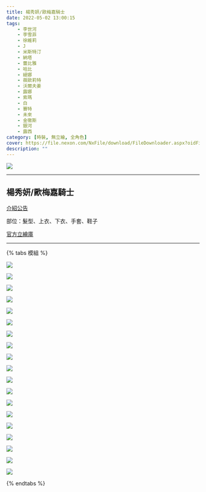 ```yaml
---
title: 楊秀妍/歐梅嘉騎士
date: 2022-05-02 13:00:15
tags:
    - 李世河
    - 李雪菲
    - 徐維莉
    - J
    - 米斯特汀
    - 納塔
    - 蕾比雅
    - 哈比
    - 緹娜
    - 薇歐莉特
    - 沃爾夫姜
    - 露娜
    - 索瑪
    - 白
    - 賽特
    - 未來
    - 金徹斯
    - 銀河
    - 露西
category: [時裝, 無立繪, 全角色]
cover: https://file.nexon.com/NxFile/download/FileDownloader.aspx?oidFile=4692794796480144593
description: ""
---
```


![](https://file.nexon.com/NxFile/download/FileDownloader.aspx?oidFile=4692794796480144593)


---
## 楊秀妍/歐梅嘉騎士

[介紹公告](https://cls.mangot5.com/game/cls/news/detail?contentNo=49101)

部位：髮型、上衣、下衣、手套、鞋子

[官方立繪庫](https://closers.nexon.com/Pds/FanSiteKit)

---

{% tabs 模組 %}
<!-- tab 李世河(Seha)-->
![](https://i.imgur.com/nEcTpoO.png)
<!-- endtab -->
<!-- tab 李雪菲(Seulbi)-->
![](https://i.imgur.com/bnbjfUW.png)
<!-- endtab -->
<!-- tab 徐維莉(Yuri)-->
![](https://i.imgur.com/L7yCGRX.png)
<!-- endtab -->
<!-- tab J-->
![](https://i.imgur.com/hQZf5p6.png)
<!-- endtab -->
<!-- tab 米斯特汀(Tein)-->
![](https://i.imgur.com/0e8wfER.png)
<!-- endtab -->
<!-- tab 納塔(Nata)-->
![](https://i.imgur.com/pAtlp9Y.png)
<!-- endtab -->
<!-- tab 蕾比雅(Levia)-->
![](https://i.imgur.com/tSNyuJD.png)
<!-- endtab -->
<!-- tab 哈比(Harpy)-->
![](https://i.imgur.com/p8n6Om8.png)
<!-- endtab -->
<!-- tab 緹娜(Tina)-->
![](https://i.imgur.com/qTA5ymh.png)
<!-- endtab -->
<!-- tab 薇歐莉特(Violet)-->
![](https://i.imgur.com/o56Xo4G.png)
<!-- endtab -->
<!-- tab 沃爾夫姜(Wolfgang)-->
![](https://i.imgur.com/bdBaKy1.png)
<!-- endtab -->
<!-- tab 露娜(Luna)-->
![](https://i.imgur.com/NhwrR2J.png)
<!-- endtab -->
<!-- tab 索瑪(Soma)-->
![](https://i.imgur.com/ICvQDVV.png)
<!-- endtab -->
<!-- tab 白(Bai)-->
![](https://i.imgur.com/d5bVtRH.png)
<!-- endtab -->
<!-- tab 賽特(Seth)-->
![](https://i.imgur.com/5TL5BxS.png)
<!-- endtab -->
<!-- tab 未來(Mirae)-->
![](https://i.imgur.com/1478coR.png)
<!-- endtab -->
<!-- tab 徹斯(Chulsoo)-->
![](https://i.imgur.com/nuCvBSJ.png)
<!-- endtab -->
<!-- tab 銀河(Eunha)-->
![](https://i.imgur.com/KESv91x.png)
<!-- endtab -->
<!-- tab 露西(Lucy)-->
![](https://i.imgur.com/yUI31Ek.png)
<!-- endtab -->
{% endtabs %}